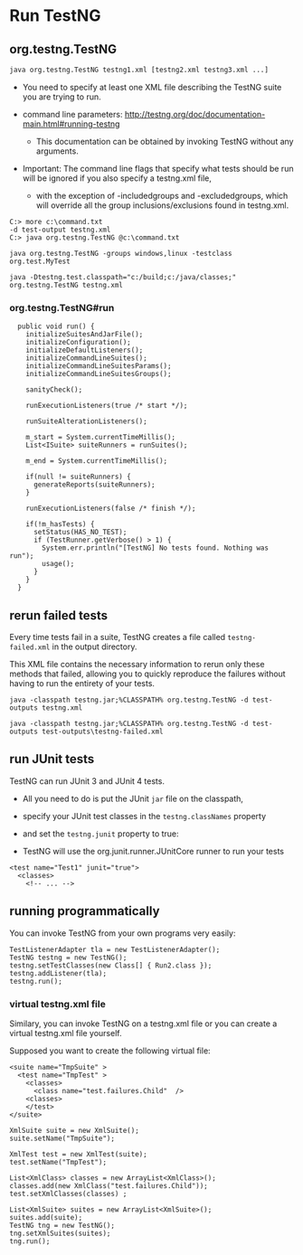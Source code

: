 # Run TestNG

## org.testng.TestNG

```bash
java org.testng.TestNG testng1.xml [testng2.xml testng3.xml ...]
```

- You need to specify at least one XML file describing the TestNG suite you are trying to run.

- command line parameters: http://testng.org/doc/documentation-main.html#running-testng
    - This documentation can be obtained by invoking TestNG without any arguments.

- Important: The command line flags that specify what tests should be run will be ignored if you also specify a testng.xml file, 
    - with the exception of -includedgroups and -excludedgroups, which will override all the group inclusions/exclusions found in testng.xml.


```
C:> more c:\command.txt
-d test-output testng.xml
C:> java org.testng.TestNG @c:\command.txt
```

```
java org.testng.TestNG -groups windows,linux -testclass org.test.MyTest

java -Dtestng.test.classpath="c:/build;c:/java/classes;" org.testng.TestNG testng.xml
```

### org.testng.TestNG#run

```
  public void run() {
    initializeSuitesAndJarFile();
    initializeConfiguration();
    initializeDefaultListeners();
    initializeCommandLineSuites();
    initializeCommandLineSuitesParams();
    initializeCommandLineSuitesGroups();

    sanityCheck();

    runExecutionListeners(true /* start */);

    runSuiteAlterationListeners();

    m_start = System.currentTimeMillis();
    List<ISuite> suiteRunners = runSuites();

    m_end = System.currentTimeMillis();

    if(null != suiteRunners) {
      generateReports(suiteRunners);
    }

    runExecutionListeners(false /* finish */);

    if(!m_hasTests) {
      setStatus(HAS_NO_TEST);
      if (TestRunner.getVerbose() > 1) {
        System.err.println("[TestNG] No tests found. Nothing was run");
        usage();
      }
    }
  }
```


## rerun failed tests

Every time tests fail in a suite, TestNG creates a file called `testng-failed.xml` in the output directory. 

This XML file contains the necessary information to rerun only these methods that failed, allowing you to quickly reproduce the failures without having to run the entirety of your tests.

```
java -classpath testng.jar;%CLASSPATH% org.testng.TestNG -d test-outputs testng.xml

java -classpath testng.jar;%CLASSPATH% org.testng.TestNG -d test-outputs test-outputs\testng-failed.xml

```


## run JUnit tests

TestNG can run JUnit 3 and JUnit 4 tests.  

- All you need to do is put the JUnit `jar` file on the classpath, 
- specify your JUnit test classes in the `testng.classNames` property 
- and set the `testng.junit` property to true:

- TestNG will use the org.junit.runner.JUnitCore runner to run your tests


```
<test name="Test1" junit="true">
  <classes>
    <!-- ... -->
```

## running programmatically

You can invoke TestNG from your own programs very easily:

```
TestListenerAdapter tla = new TestListenerAdapter();
TestNG testng = new TestNG();
testng.setTestClasses(new Class[] { Run2.class });
testng.addListener(tla);
testng.run();
```

### virtual testng.xml file

Similary, you can invoke TestNG on a testng.xml file or you can create a virtual testng.xml file yourself.

Supposed you want to create the following virtual file:

```
<suite name="TmpSuite" >
  <test name="TmpTest" >
    <classes>
      <class name="test.failures.Child"  />
    <classes>
    </test>
</suite>
```

```
XmlSuite suite = new XmlSuite();
suite.setName("TmpSuite");
 
XmlTest test = new XmlTest(suite);
test.setName("TmpTest");

List<XmlClass> classes = new ArrayList<XmlClass>();
classes.add(new XmlClass("test.failures.Child"));
test.setXmlClasses(classes) ;

List<XmlSuite> suites = new ArrayList<XmlSuite>();
suites.add(suite);
TestNG tng = new TestNG();
tng.setXmlSuites(suites);
tng.run();
```
